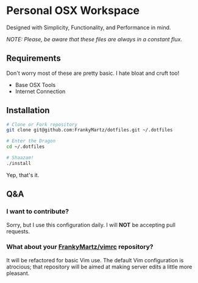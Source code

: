 # Personal OSX Workspace
Designed with Simplicity, Functionality, and Performance in mind.

*NOTE: Please, be aware that these files are always in a constant flux.*

## Requirements
Don't worry most of these are pretty basic. I hate bloat and cruft too!

- Base OSX Tools
- Internet Connection

## Installation
```bash
# Clone or Fork repository
git clone git@github.com:FrankyMartz/dotfiles.git ~/.dotfiles

# Enter the Dragon
cd ~/.dotfiles

# Shaazam!
./install
```
Yep, that's it.

## Q&A
### I want to contribute?
Sorry, but I use this configuration daily. I will __NOT__ be accepting pull requests.

### What about your [FrankyMartz/vimrc][vimrc] repository?
It will be refactored for basic Vim use. The default Vim configuration is atrocious; that repository will be aimed at making server edits a little more pleasant.

[vimrc]: https://github.com/FrankyMartz/vimrc
